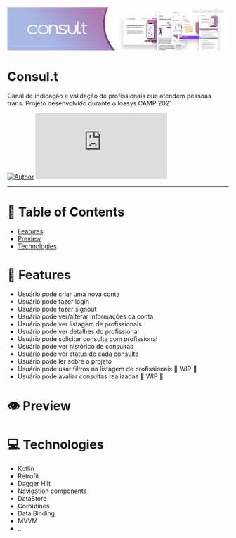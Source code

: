 <img src=".github/cover.png" />

# Consul.t
 Canal de indicação e validação de profissionais que atendem pessoas trans. Projeto desenvolvido durante o Ioasys CAMP 2021

[![Author](https://img.shields.io/badge/author-DanielJ06-7FCD91?style=flat-square)](https://github.com/danielj06)
[![Languages](https://img.shields.io/github/languages/count/DanielJ06/Consul.t?color=%7FCD91&style=flat-square)](#)

<hr />

# :pushpin: Table of Contents

* [Features](#brain-features)
* [Preview](#eye-preview)
* [Technologies](#computer-technologies)

# :brain: Features

* Usuário pode criar uma nova conta
* Usuário pode fazer login
* Usuário pode fazer signout
* Usuário pode ver/alterar informações da conta
* Usuário pode ver listagem de profissionais
* Usuário pode ver detalhes do profissional
* Usuário pode solicitar consulta com profissional
* Usuário pode ver histórico de consultas
* Usuário pode ver status de cada consulta
* Usuário pode ler sobre o projeto
* Usuário pode usar filtros na listagem de profissionais 🚧 WIP 🚧
* Usuário pode avaliar consultas realizadas 🚧 WIP 🚧

# :eye: Preview



# :computer: Technologies

* Kotlin
* Retrofit
* Dagger Hilt
* Navigation components
* DataStore
* Coroutines
* Data Binding
* MVVM
* ...
